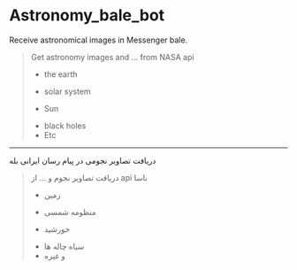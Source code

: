 # Astronomy_bale_bot
Receive astronomical images in Messenger bale.
> Get astronomy images and ... from NASA api
>  * the earth
>  + solar system
>  - Sun
>  * black holes
>  * Etc
------------------------------------------------------------------------------------
دریافت تصاویر نجومی در پیام رسان ایرانی بله
> دریافت تصاویر نجوم و ... از api ناسا
> * زمین
> + منظومه شمسی
> - خورشید
> * سیاه چاله ها
> * و غیره

